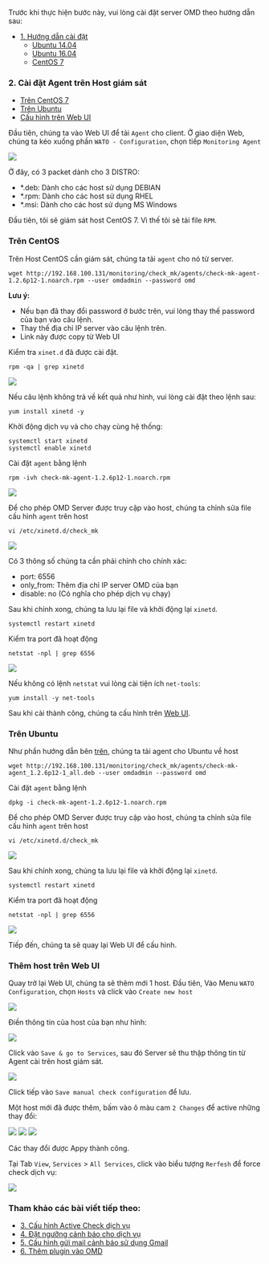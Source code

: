 Trước khi thực hiện bước này, vui lòng cài đặt server OMD theo hướng dẫn sau: 

- [1. Hướng dẫn cài đặt](README.md#1)
	- [Ubuntu 14.04](docs/1.3.Setup-OMD-U14.04.md)
	- [Ubuntu 16.04](docs/1.2.Setup-OMD-U16.04.md)
	- [CentOS 7](docs/1.1.Setup-OMD-CentOS7.md)
	
### 2. Cài đặt Agent trên Host giám sát

- [Trên CentOS 7](#1)
- [Trên Ubuntu](#2)
- [Cấu hình trên Web UI](#3)

Đầu tiên, chúng ta vào Web UI để tải `Agent` cho client. Ở giao diện Web, chúng ta kéo xuống phần `WATO - Configuration`, chọn tiếp `Monitoring Agent`

<img src="../../images/9.agent1.png" />

Ở đây, có 3 packet dành cho 3 DISTRO:

- *.deb: Dành cho các host sử dụng DEBIAN
- *.rpm: Dành cho các host sử dụng RHEL
- *.msi: Dành cho các host sử dụng MS Windows

Đầu tiên, tôi sẽ giám sát host CentOS 7. Vì thế tôi sẽ tải file `RPM`.

<a name="1" ></a>
### Trên CentOS

Trên Host CentOS cần giám sát, chúng ta tải `agent` cho nó từ server.

```
wget http://192.168.100.131/monitoring/check_mk/agents/check-mk-agent-1.2.6p12-1.noarch.rpm --user omdadmin --password omd
```

**Lưu ý:** 
- Nếu bạn đã thay đổi password ở bước trên, vui lòng thay thế password của bạn vào câu lệnh. 
- Thay thế địa chỉ IP server vào câu lệnh trên.
- Link này được copy từ Web UI

Kiểm tra `xinet.d` đã được cài đặt.

```
rpm -qa | grep xinetd
```

<img src="../../images/9.xinet.png" />

Nếu câu lệnh không trả về kết quả như hình, vui lòng cài đặt theo lệnh sau:

```
yum install xinetd -y
```

Khởi động dịch vụ và cho chạy cùng hệ thống:

```
systemctl start xinetd
systemctl enable xinetd
```

Cài đặt `agent` bằng lệnh

```
rpm -ivh check-mk-agent-1.2.6p12-1.noarch.rpm
```

<img src="../../images/9.agent2.png" />

Để cho phép OMD Server được truy cập vào host, chúng ta chỉnh sửa file cấu hình `agent` trên host

```
vi /etc/xinetd.d/check_mk
```

<img src="../../images/9.agent3.png" />

Có 3 thông số chúng ta cần phải chỉnh cho chính xác:

- port: 6556
- only_from: Thêm địa chỉ IP server OMD của bạn
- disable: no (Có nghĩa cho phép dịch vụ chạy)

Sau khi chỉnh xong, chúng ta lưu lại file và khởi động lại `xinetd`.

```
systemctl restart xinetd
```

Kiểm tra port đã hoạt động

```
netstat -npl | grep 6556
```

<img src="../../images/9.agent4.png" />

Nếu không có lệnh `netstat` vui lòng cài tiện ích `net-tools`:

```
yum install -y net-tools
```

Sau khi cài thành công, chúng ta cấu hình trên [Web UI](#3).

<a name="2" ></a>
### Trên Ubuntu

Như phần hướng dẫn bên [trên](#1), chúng ta tải agent cho Ubuntu về host

```
wget http://192.168.100.131/monitoring/check_mk/agents/check-mk-agent_1.2.6p12-1_all.deb --user omdadmin --password omd
```

Cài đặt `agent` bằng lệnh

```
dpkg -i check-mk-agent-1.2.6p12-1.noarch.rpm
```

Để cho phép OMD Server được truy cập vào host, chúng ta chỉnh sửa file cấu hình `agent` trên host

```
vi /etc/xinetd.d/check_mk
```

<img src="../../images/9.agent3.png" />
<a name="3" ></a>


Sau khi chỉnh xong, chúng ta lưu lại file và khởi động lại `xinetd`.

```
systemctl restart xinetd
```

Kiểm tra port đã hoạt động

```
netstat -npl | grep 6556
```

<img src="../../images/9.agent4.png" />

Tiếp đến, chúng ta sẽ quay lại Web UI để cấu hình.

### Thêm host trên Web UI

Quay trở lại Web UI, chúng ta sẽ thêm mới 1 host. Đầu tiên, Vào Menu `WATO Configuration`, chọn `Hosts` và click vào `Create new host`

<img src="../../images/10.host1.png" />

Điền thông tin của host của bạn như hình:

<img src="../../images/10.host2.png" />

Click vào `Save & go to Services`, sau đó Server sẽ thu thập thông tin từ Agent cài trên host giám sát.

<img src="../../images/10.host3.png" />

Click tiếp vào `Save manual check configuration` để lưu.

Một host mới đã được thêm, bấm vào ô màu cam `2 Changes` để active những thay đổi:

<img src="../../images/10.host4.png" />
 
<img src="../../images/10.host5.png" />

<img src="../../images/10.host6.png" />

Các thay đổi được Appy thành công.

Tại Tab `View`, `Services` > `All Services`, click vào biểu tượng `Rerfesh` để force check dịch vụ:

<img src="../../images/10.host7.png" />

### Tham khảo các bài viết tiếp theo:

- [3. Cấu hình Active Check dịch vụ](docs/3.Active-check.md)
- [4. Đặt ngưỡng cảnh báo cho dịch vụ](docs/4.Set-threshold.md)
- [5. Cấu hình gửi mail cảnh báo sử dụng Gmail](docs/5.Send-Noitify.md)
- [6. Thêm plugin vào OMD](docs/6.Add-plugins.md)